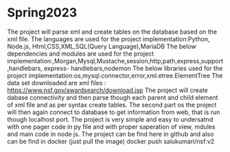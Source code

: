 # Spring2023
The project will parse xml and create tables on the database based on the xml file.
The languages are used for the project implementation:Python, Node.js, Html,CSS,XML,SQL(Query Language),MariaDB
The below dependencies and modules are used for the project implementation:,Morgan,Mysql,Mustache,session,http,path,express,support,handlebars,
express- handlebars,nodemon
The below libraries used for the project implementation:os,mysql.connector,error,xml.etree.ElementTree
The data set downloaded are xml files : https://www.nsf.gov/awardsearch/download.jsp
The project will create dabase connectivity and then parse though each parent and child element of xml file and as per syntax create tables.
The second part os the project will then again connect to database to get information from web, that is run though localhost port.
The project is very simple and easy to undersatnd with one pager code in py file and with proper saperation of view, mdules and main code in node js.
The project can be find here in github and also can be find in docker (just pull the image) docker push salukumari/nsf:v2
